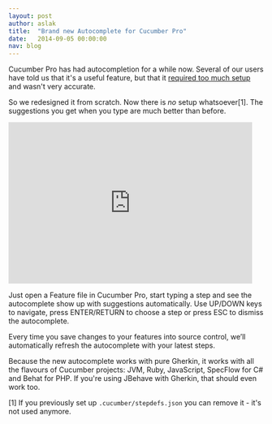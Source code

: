 ```yaml
---
layout: post
author: aslak
title:  "Brand new Autocomplete for Cucumber Pro"
date:   2014-09-05 00:00:00
nav: blog
---
```

Cucumber Pro has had autocompletion for a while now. Several of our users have told us that it's a useful feature, but that it [required too much setup](https://cucumber.pro/blog/2014/01/25/a-sneak-peek-at-cucumber-pro.html) and wasn't very accurate.

So we redesigned it from scratch. Now there is *no* setup whatsoever[1]. The suggestions you get when you type are much better than before.

<iframe class="wistia_embed" name="wistia_embed" src="http://fast.wistia.net/embed/iframe/otyzmtbfqt?canonicalUrl=https%3A%2F%2Fcucumber.wistia.com%2Fmedias%2Fotyzmtbfqt&canonicalTitle=autocomplete%20redesigned%20-%20cucumber" allowtransparency="true" frameborder="0" scrolling="no" width="480" height="318"></iframe>

Just open a Feature file in Cucumber Pro, start typing a step and see the autocomplete show up with suggestions automatically. Use UP/DOWN keys to navigate, press ENTER/RETURN to choose a step or press ESC to dismiss the autocomplete.

Every time you save changes to your features into source control, we’ll automatically refresh the autocomplete with your latest steps.

Because the new autocomplete works with pure Gherkin, it works with all the flavours of Cucumber projects: JVM, Ruby, JavaScript, SpecFlow for C# and Behat for PHP. If you're using JBehave with Gherkin, that should even work too.

[1] If you previously set up `.cucumber/stepdefs.json` you can remove it - it's not used anymore.
